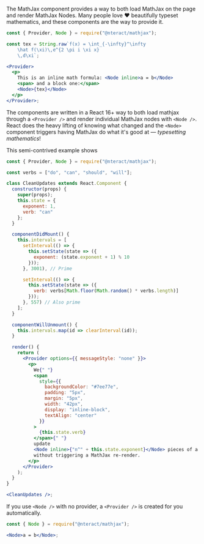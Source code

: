 The MathJax component provides a way to both load MathJax on the page and render MathJax Nodes. Many people love ❤️ beautifully typeset mathematics, and these components are the way to provide it.

```jsx
const { Provider, Node } = require("@nteract/mathjax");

const tex = String.raw`f(x) = \int_{-\infty}^\infty
    \hat f(\xi)\,e^{2 \pi i \xi x}
    \,d\xi`;

<Provider>
  <p>
    This is an inline math formula: <Node inline>a = b</Node>
    <span> and a block one:</span>
    <Node>{tex}</Node>
  </p>
</Provider>;
```

The components are written in a React 16+ way to both load mathjax through a `<Provider />` and render individual MathJax nodes with `<Node />`. React does the heavy lifting of knowing what changed and the `<Node>` component triggers having MathJax do what it's good at — _typesetting mathematics_!

This semi-contrived example shows

```jsx
const { Provider, Node } = require("@nteract/mathjax");

const verbs = ["do", "can", "should", "will"];

class CleanUpdates extends React.Component {
  constructor(props) {
    super(props);
    this.state = {
      exponent: 1,
      verb: "can"
    };
  }

  componentDidMount() {
    this.intervals = [
      setInterval(() => {
        this.setState(state => ({
          exponent: (state.exponent + 1) % 10
        }));
      }, 3001), // Prime

      setInterval(() => {
        this.setState(state => ({
          verb: verbs[Math.floor(Math.random() * verbs.length)]
        }));
      }, 557) // Also prime
    ];
  }

  componentWillUnmount() {
    this.intervals.map(id => clearInterval(id));
  }

  render() {
    return (
      <Provider options={{ messageStyle: "none" }}>
        <p>
          We{" "}
          <span
            style={{
              backgroundColor: "#7ee77e",
              padding: "5px",
              margin: "5px",
              width: "42px",
              display: "inline-block",
              textAlign: "center"
            }}
          >
            {this.state.verb}
          </span>{" "}
          update
          <Node inline>{"n^" + this.state.exponent}</Node> pieces of a paragraph
          without triggering a MathJax re-render.
        </p>
      </Provider>
    );
  }
}

<CleanUpdates />;
```

If you use `<Node />` with no provider, a `<Provider />` is created for you automatically.

```jsx
const { Node } = require("@nteract/mathjax");

<Node>a = b</Node>;
```
